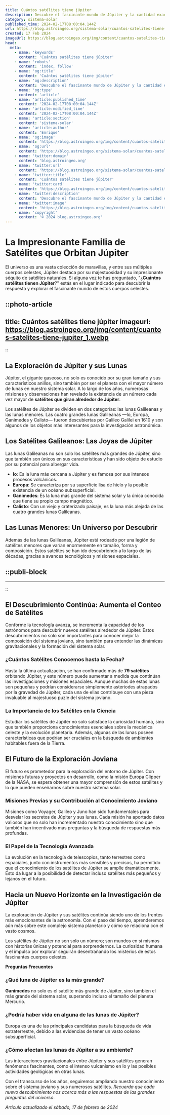 ```yaml
---
title: Cuántos satélites tiene júpiter
description: Descubre el fascinante mundo de Júpiter y la cantidad exacta de satélites que orbitan este gigante gaseoso. ¡Exploración astronómica al alcance de un clic!
category: sistema-solar
published_time: 2024-02-17T08:00:04.144Z
url: https://blog.astroingeo.org/sistema-solar/cuantos-satelites-tiene-jupiter
created: 17 Feb 2024
imageUrl: https://blog.astroingeo.org/img/content/cuantos-satelites-tiene-jupiter_1.webp
head:
  meta:
    - name: 'keywords'
      content: 'Cuántos satélites tiene júpiter'
    - name: 'robots'
      content: 'index, follow'
    - name: 'og:title'
      content: 'Cuántos satélites tiene júpiter'
    - name: 'og:description'
      content: 'Descubre el fascinante mundo de Júpiter y la cantidad exacta de satélites que orbitan este gigante gaseoso. ¡Exploración astronómica al alcance de un clic!'
    - name: 'og:type'
      content: 'article'
    - name: 'article:published_time'
      content: '2024-02-17T08:00:04.144Z'
    - name: 'article:modified_time'
      content: '2024-02-17T08:00:04.144Z'
    - name: 'article:section'
      content: 'sistema-solar'
    - name: 'article:author'
      content: 'Enrique'
    - name: 'og:image'
      content: 'https://blog.astroingeo.org/img/content/cuantos-satelites-tiene-jupiter_1.webp'
    - name: 'og:url'
      content: 'https://blog.astroingeo.org/sistema-solar/cuantos-satelites-tiene-jupiter'
    - name: 'twitter:domain'
      content: 'blog.astroingeo.org'
    - name: 'twitter:url'
      content: 'https://blog.astroingeo.org/sistema-solar/cuantos-satelites-tiene-jupiter'
    - name: 'twitter:title'
      content: 'Cuántos satélites tiene júpiter'
    - name: 'twitter:card'
      content: 'https://blog.astroingeo.org/img/content/cuantos-satelites-tiene-jupiter_1.webp'
    - name: 'twitter:description'
      content: 'Descubre el fascinante mundo de Júpiter y la cantidad exacta de satélites que orbitan este gigante gaseoso. ¡Exploración astronómica al alcance de un clic!'
    - name: 'twitter:image'
      content: 'https://blog.astroingeo.org/img/content/cuantos-satelites-tiene-jupiter_1.webp'
    - name: 'copyright'
      content: '© 2024 blog.astroingeo.org'
---
```

# La Impresionante Familia de Satélites que Orbitan Júpiter

El universo es una vasta colección de maravillas, y entre sus múltiples cuerpos celestes, Júpiter destaca por su majestuosidad y su impresionante séquito de satélites naturales. Si alguna vez te has preguntado, "¿**Cuántos satélites tienen Júpiter**?" estás en el lugar indicado para descubrir la respuesta y explorar el fascinante mundo de estos cuerpos celestes.


::photo-article
---
title: Cuántos satélites tiene júpiter
imageurl: https://blog.astroingeo.org/img/content/cuantos-satelites-tiene-jupiter_1.webp
---
::


## La Exploración de Júpiter y sus Lunas

Júpiter, el gigante gaseoso, no solo es conocido por su gran tamaño y sus característicos anillos, sino también por ser el planeta con el mayor número de lunas en nuestro sistema solar. A lo largo de los años, numerosas misiones y observaciones han revelado la existencia de un número cada vez mayor de **satélites que giran alrededor de Júpiter**.

Los satélites de Júpiter se dividen en dos categorías: las lunas Galileanas y las lunas menores. Las cuatro grandes lunas Galileanas —Io, Europa, Ganimedes y Calisto— fueron descubiertas por Galileo Galilei en 1610 y son algunos de los objetos más interesantes para la investigación astronómica.

## Los Satélites Galileanos: Las Joyas de Júpiter

Las lunas Galileanas no son solo los satélites más grandes de Júpiter, sino que también son únicos en sus características y han sido objeto de estudio por su potencial para albergar vida.

- **Io**: Es la luna más cercana a Júpiter y es famosa por sus intensos procesos volcánicos.
- **Europa**: Se caracteriza por su superficie lisa de hielo y la posible existencia de un océano subsuperficial.
- **Ganimedes**: Es la luna más grande del sistema solar y la única conocida que tiene su propio campo magnético.
- **Calisto**: Con un viejo y cráterizado paisaje, es la luna más alejada de las cuatro grandes lunas Galileanas.

## Las Lunas Menores: Un Universo por Descubrir

Además de las lunas Galileanas, Júpiter está rodeado por una legión de satélites menores que varían enormemente en tamaño, forma y composición. Estos satélites se han ido descubriendo a lo largo de las décadas, gracias a avances tecnológicos y misiones espaciales.


  ::publi-block
  ---
  ---
  ::
  
  
## El Descubrimiento Continúa: Aumenta el Conteo de Satélites

Conforme la tecnología avanza, se incrementa la capacidad de los astrónomos para descubrir nuevos satélites alrededor de Júpiter. Estos descubrimientos no solo son importantes para conocer mejor la composición del sistema joviano, sino también para entender las dinámicas gravitacionales y la formación del sistema solar.

### ¿Cuántos Satélites Conocemos hasta la Fecha?

Hasta la última actualización, se han confirmado más de **79 satélites** orbitando Júpiter, y este número puede aumentar a medida que continúan las investigaciones y misiones espaciales. Aunque muchas de estas lunas son pequeñas y podrían considerarse simplemente asteriodes atrapados por la gravedad de Júpiter, cada una de ellas contribuye con una pieza invaluable al majestuoso puzle del sistema joviano.

### La Importancia de los Satélites en la Ciencia

Estudiar los satélites de Júpiter no solo satisface la curiosidad humana, sino que también proporciona conocimientos esenciales sobre la mecánica celeste y la evolución planetaria. Además, algunas de las lunas poseen características que podrían ser cruciales en la búsqueda de ambientes habitables fuera de la Tierra.

## El Futuro de la Exploración Joviana

El futuro es prometedor para la exploración del entorno de Júpiter. Con misiones futuras y proyectos en desarrollo, como la misión Europa Clipper de la NASA, se espera obtener una mayor comprensión de estos satélites y lo que pueden enseñarnos sobre nuestro sistema solar.

### Misiones Previas y su Contribución al Conocimiento Joviano

Misiones como Voyager, Galileo y Juno han sido fundamentales para desvelar los secretos de Júpiter y sus lunas. Cada misión ha aportado datos valiosos que no solo han incrementado nuestro conocimiento sino que también han incentivado más preguntas y la búsqueda de respuestas más profundas.

### El Papel de la Tecnología Avanzada

La evolución en la tecnología de telescopios, tanto terrestres como espaciales, junto con instrumentos más sensibles y precisos, ha permitido que el conocimiento de los satélites de Júpiter se amplíe dramáticamente. Esto da lugar a la posibilidad de detectar incluso satélites más pequeños y lejanos en el futuro.

## Hacia un Nuevo Horizonte en la Investigación de Júpiter

La exploración de Júpiter y sus satélites continúa siendo uno de los frentes más emocionantes de la astronomía. Con el paso del tiempo, aprenderemos aún más sobre este complejo sistema planetario y cómo se relaciona con el vasto cosmos.

Los satélites de Júpiter no son solo un número; son mundos en sí mismos con historias únicas y potencial para sorprendernos. La curiosidad humana y el impulso por explorar seguirán desentrañando los misterios de estos fascinantes cuerpos celestes.

**Preguntas Frecuentes**

### ¿Qué luna de Júpiter es la más grande?
**Ganimedes** no solo es el satélite más grande de Júpiter, sino también el más grande del sistema solar, superando incluso el tamaño del planeta Mercurio.

### ¿Podría haber vida en alguna de las lunas de Júpiter?
Europa es una de las principales candidatas para la búsqueda de vida extraterrestre, debido a las evidencias de tener un vasto océano subsuperficial.

### ¿Cómo afectan las lunas de Júpiter a su ambiente?
Las interacciones gravitacionales entre Júpiter y sus satélites generan fenómenos fascinantes, como el intenso vulcanismo en Io y las posibles actividades geológicas en otras lunas.

Con el transcurso de los años, seguiremos ampliando nuestro conocimiento sobre el sistema joviano y sus numerosos satélites. *Recuerda que cada nuevo descubrimiento nos acerca más a las respuestas de las grandes preguntas del universo*.

_Artículo actualizado el sábado, 17 de febrero de 2024_